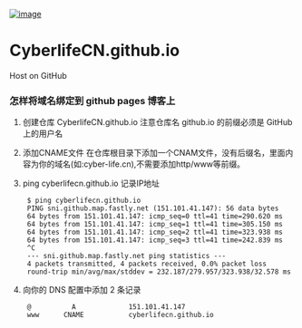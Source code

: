 [![image](http://b2oks-cover.b0.upaiyun.com/default/cyberlife-logo.jpg)](http://cyber-life.cn)

# CyberlifeCN.github.io
Host on GitHub

### 怎样将域名绑定到 github pages 博客上
1. 创建仓库 CyberlifeCN.github.io
注意仓库名 github.io 的前缀必须是 GitHub 上的用户名
2. 添加CNAME文件
在仓库根目录下添加一个CNAM文件，没有后缀名，里面内容为你的域名(如:cyber-life.cn),不需要添加http/www等前缀。
3. ping cyberlifecn.github.io 记录IP地址

        $ ping cyberlifecn.github.io
        PING sni.github.map.fastly.net (151.101.41.147): 56 data bytes
        64 bytes from 151.101.41.147: icmp_seq=0 ttl=41 time=290.620 ms
        64 bytes from 151.101.41.147: icmp_seq=1 ttl=41 time=305.150 ms
        64 bytes from 151.101.41.147: icmp_seq=2 ttl=41 time=323.938 ms
        64 bytes from 151.101.41.147: icmp_seq=3 ttl=41 time=242.839 ms
        ^C
        --- sni.github.map.fastly.net ping statistics ---
        4 packets transmitted, 4 packets received, 0.0% packet loss
        round-trip min/avg/max/stddev = 232.187/279.957/323.938/32.578 ms
4. 向你的 DNS 配置中添加 2 条记录

        @          A             151.101.41.147
        www      CNAME           cyberlifecn.github.io
